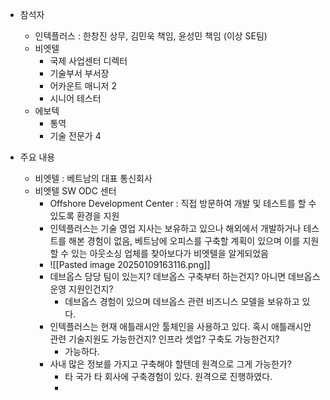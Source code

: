 
- 참석자
	- 인텍플러스 : 한창진 상무, 김민욱 책임, 윤성민 책임 (이상 SE팀)
	- 비엣텔
		- 국제 사업센터 디렉터
		- 기술부서 부서장
		- 어카운트 매니저 2
		- 시니어 테스터
	- 에보텍
		- 통역
		- 기술 전문가 4

- 주요 내용
	- 비엣텔 : 베트남의 대표 통신회사
	- 비엣텔 SW ODC 센터
		- Offshore Development Center : 직접 방문하여 개발 및 테스트를 할 수 있도록 환경을 지원
		- 인텍플러스는 기술 영업 지사는 보유하고 있으나 해외에서 개발하거나 테스트를 해본 경험이 없음, 베트남에 오피스를 구축할 계획이 있으며 이를 지원할 수 있는 아웃소싱 업체를 찾아보다가 비엣텔을 알게되었음
		- ![[Pasted image 20250109163116.png]]
		- 데브옵스 담당 팀이 있는지? 데브옵스 구축부터 하는건지? 아니면 데브옵스 운영 지원인건지?
			- 데브옵스 경험이 있으며 데브옵스 관련 비즈니스 모델을 보유하고 있다.
		- 인텍플러스는 현재 애틀래시안 툴체인을 사용하고 있다. 혹시 애틀래시안 관련 기술지원도 가능한건지? 인프라 셋업? 구축도 가능한건지?
			- 가능하다.
		- 사내 많은 정보를 가지고 구축해야 할텐데 원격으로 그게 가능한가?
			- 타 국가 타 회사에 구축경험이 있다. 원격으로 진행하였다.
			- 